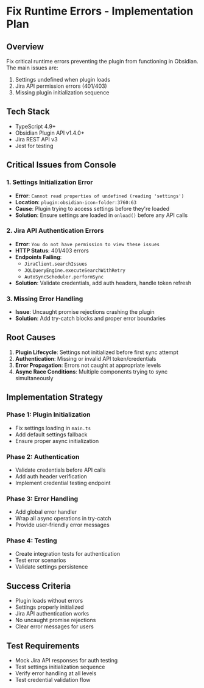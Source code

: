 # Fix Runtime Errors - Implementation Plan

## Overview
Fix critical runtime errors preventing the plugin from functioning in Obsidian. The main issues are:
1. Settings undefined when plugin loads
2. Jira API permission errors (401/403)
3. Missing plugin initialization sequence

## Tech Stack
- TypeScript 4.9+
- Obsidian Plugin API v1.4.0+
- Jira REST API v3
- Jest for testing

## Critical Issues from Console

### 1. Settings Initialization Error
- **Error**: `Cannot read properties of undefined (reading 'settings')`
- **Location**: `plugin:obsidian-icon-folder:3760:63`
- **Cause**: Plugin trying to access settings before they're loaded
- **Solution**: Ensure settings are loaded in `onload()` before any API calls

### 2. Jira API Authentication Errors
- **Error**: `You do not have permission to view these issues`
- **HTTP Status**: 401/403 errors
- **Endpoints Failing**:
  - `JiraClient.searchIssues`
  - `JQLQueryEngine.executeSearchWithRetry`
  - `AutoSyncScheduler.performSync`
- **Solution**: Validate credentials, add auth headers, handle token refresh

### 3. Missing Error Handling
- **Issue**: Uncaught promise rejections crashing the plugin
- **Solution**: Add try-catch blocks and proper error boundaries

## Root Causes

1. **Plugin Lifecycle**: Settings not initialized before first sync attempt
2. **Authentication**: Missing or invalid API token/credentials
3. **Error Propagation**: Errors not caught at appropriate levels
4. **Async Race Conditions**: Multiple components trying to sync simultaneously

## Implementation Strategy

### Phase 1: Plugin Initialization
- Fix settings loading in `main.ts`
- Add default settings fallback
- Ensure proper async initialization

### Phase 2: Authentication
- Validate credentials before API calls
- Add auth header verification
- Implement credential testing endpoint

### Phase 3: Error Handling
- Add global error handler
- Wrap all async operations in try-catch
- Provide user-friendly error messages

### Phase 4: Testing
- Create integration tests for authentication
- Test error scenarios
- Validate settings persistence

## Success Criteria
- Plugin loads without errors
- Settings properly initialized
- Jira API authentication works
- No uncaught promise rejections
- Clear error messages for users

## Test Requirements
- Mock Jira API responses for auth testing
- Test settings initialization sequence
- Verify error handling at all levels
- Test credential validation flow